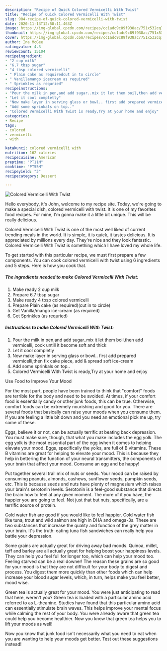 ```yaml
---
description: "Recipe of Quick Colored Vermicelli With Twist"
title: "Recipe of Quick Colored Vermicelli With Twist"
slug: 984-recipe-of-quick-colored-vermicelli-with-twist
date: 2020-11-13T12:58:11.463Z
image: https://img-global.cpcdn.com/recipes/cc1adc9c89f938ac/751x532cq70/colored-vermicelli-with-twist-recipe-main-photo.jpg
thumbnail: https://img-global.cpcdn.com/recipes/cc1adc9c89f938ac/751x532cq70/colored-vermicelli-with-twist-recipe-main-photo.jpg
cover: https://img-global.cpcdn.com/recipes/cc1adc9c89f938ac/751x532cq70/colored-vermicelli-with-twist-recipe-main-photo.jpg
author: Ina McGee
ratingvalue: 4.3
reviewcount: 15104
recipeingredient:
- "2 cup milk"
- "6,7 tbsp sugar"
- "4 tbsp colored vermicelli"
- " Plain cake as requiredcut in to circle"
- " Vanillamango icecream as required"
- " Sprinkles as requried"
recipeinstructions:
- "Pour the milk in pen,and add sugar..mix it let them boil,then add vermicelli, cook untill it become soft and thick"
- "Let it cool completly"
- "Now make layer in serving glass or bowl.. first add prepared vermicelli,then fix cake piece, add &amp; spread soft ice-cream"
- "Add some sprinkals on top.."
- "Colored Vermicelli With Twist is ready,Try at your home and enjoy"
categories:
- Recipe
tags:
- colored
- vermicelli
- with

katakunci: colored vermicelli with 
nutrition: 162 calories
recipecuisine: American
preptime: "PT11M"
cooktime: "PT55M"
recipeyield: "3"
recipecategory: Dessert

---
```



![Colored Vermicelli With Twist](https://img-global.cpcdn.com/recipes/cc1adc9c89f938ac/751x532cq70/colored-vermicelli-with-twist-recipe-main-photo.jpg)

Hello everybody, it's John, welcome to my recipe site. Today, we're going to make a special dish, colored vermicelli with twist. It is one of my favorites food recipes. For mine, I'm gonna make it a little bit unique. This will be really delicious.

Colored Vermicelli With Twist is one of the most well liked of current trending meals in the world. It is simple, it is quick, it tastes delicious. It is appreciated by millions every day. They're nice and they look fantastic. Colored Vermicelli With Twist is something which I have loved my whole life.




To get started with this particular recipe, we must first prepare a few components. You can cook colored vermicelli with twist using 6 ingredients and 5 steps. Here is how you cook that.

<!--inarticleads1-->

##### The ingredients needed to make Colored Vermicelli With Twist:

1. Make ready 2 cup milk
1. Prepare 6,7 tbsp sugar
1. Make ready 4 tbsp colored vermicelli
1. Prepare  Plain cake (as required)(cut in to circle)
1. Get  Vanilla/mango ice-cream (as required)
1. Get  Sprinkles (as requried)




<!--inarticleads2-->

##### Instructions to make Colored Vermicelli With Twist:

1. Pour the milk in pen,and add sugar..mix it let them boil,then add vermicelli, cook untill it become soft and thick
1. Let it cool completly
1. Now make layer in serving glass or bowl.. first add prepared vermicelli,then fix cake piece, add &amp; spread soft ice-cream
1. Add some sprinkals on top..
1. Colored Vermicelli With Twist is ready,Try at your home and enjoy




Use Food to Improve Your Mood


For the most part, people have been trained to think that "comfort" foods are terrible for the body and need to be avoided. At times, if your comfort food is essentially candy or other junk foods, this can be true. Otherwise, comfort foods can be extremely nourishing and good for you. There are several foods that basically can raise your moods when you consume them. If you are feeling a little bit down and you need an emotional pick me up, try some of these.

Eggs, believe it or not, can be actually terrific at beating back depression. You must make sure, though, that what you make includes the egg yolk. The egg yolk is the most essential part of the egg iwhen it comes to helping elevate your mood. Eggs, specifically the yolks, are full of B vitamins. These B vitamins are great for helping to elevate your mood. This is because they help in bettering the function of your neural transmitters, the components of your brain that affect your mood. Consume an egg and be happy!

Put together several trail mix of nuts or seeds. Your mood can be raised by consuming peanuts, almonds, cashews, sunflower seeds, pumpkin seeds, etc. This is because seeds and nuts have plenty of magnesium which raises your brain's serotonin levels. Serotonin is a feel-good substance that directs the brain how to feel at any given moment. The more of it you have, the happier you are going to feel. Not just that but nuts, specifically, are a terrific source of protein.

Cold water fish are good if you would like to feel happier. Cold water fish like tuna, trout and wild salmon are high in DHA and omega-3s. These are two substances that increase the quality and function of the grey matter in your brain. It's the truth: eating tuna fish sandwiches can really help you battle your depression. 

Some grains are actually great for driving away bad moods. Quinoa, millet, teff and barley are all actually great for helping boost your happiness levels. They can help you feel full for longer too, which can help your mood too. Feeling starved can be a real downer! The reason these grains are so good for your mood is that they are not difficult for your body to digest and process. You digest them more quickly than other foods which can help increase your blood sugar levels, which, in turn, helps make you feel better, mood wise.

Green tea is actually great for your mood. You were just anticipating to read that here, weren't you? Green tea is loaded with a particular amino acid referred to as L-theanine. Studies have found that this particular amino acid can essentially stimulate brain waves. This helps improve your mental focus while calming the rest of your body. You were already aware that green tea could help you become healthier. Now you know that green tea helps you to lift your moods as well!

Now you know that junk food isn't necessarily what you need to eat when you are wanting to help your moods get better. Test out  these suggestions  instead!


